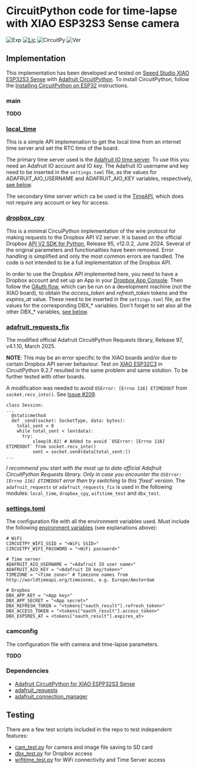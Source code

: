 # CircuitPython code for time-lapse with XIAO ESP32S3 Sense camera

![Exp](https://img.shields.io/badge/Dev-Experimental-orange.svg)
[![Lic](https://img.shields.io/badge/License-MIT-green)](https://mit-license.org)
![CircuitPy](https://img.shields.io/badge/CircuitPython-9.2.6+-green)
![Ver](https://img.shields.io/badge/Version-0.1-blue)


## Implementation

This implementation has been developed and tested on [Seeed Studio XIAO ESP32S3 Sense](https://wiki.seeedstudio.com/xiao_esp32s3_getting_started/)
with [Adafruit CircuitPython](https://circuitpython.org/board/seeed_xiao_esp32s3_sense/). 
To install CircuitPython, follow the [Installing CircuitPython on ESP32](https://learn.adafruit.com/circuitpython-with-esp32-quick-start/installing-circuitpython) instructions.

### main

**TODO**


### [local_time](./local_time.py)

This is a simple API implemenation to get the local time from an internet time server and set the RTC time of the board. 

The primary time server used is the [Adafruit IO time server](https://learn.adafruit.com/shadow-box-internet-clock-with-neopixel-visualization/getting-the-date-time). 
To use this you need an Adafruit IO account and IO key. The Adafruit IO username and key need to be inserted in the `settings.toml` file, as the values for ADAFRUIT_AIO_USERNAME and ADAFRUIT_AIO_KEY variables, respectively, [see below](#settingstoml-the-configuration-file-with-all-the-environment-variables-used).

The secondary time server which ca be used is the [TimeAPI](https://www.timeapi.io/), which does not require any account or key for access.

### [dropbox_cpy](./dropbox_cpy.py)

This is a minimal CircuiPython implementation of the wire protocol for making requests to the Dropbox API V2 server.
It is based on the official Dropbox [API V2 SDK for Python](https://github.com/dropbox/dropbox-sdk-python/tree/main), Release 95, v12.0.2, June 2024.
Several of the original parameters and functionalities have been removed.
Error handling is simplified and only the most common errors are handled.
The code is not intended to be a full implementation of the Dropbox API.

In order to use the Dropbox API implemented here, you need to have a Dropbox account and set up an App in your [Dropbox App Console](https://www.dropbox.com/developers/reference/getting-started). 
Then follow the [OAuth flow](https://github.com/dropbox/dropbox-sdk-python/blob/main/example/oauth/commandline-oauth-scopes.py), which can be run on a development machine (not the XIAO board), to obtain the _access_token_ and _refresh_token_ tokens and the _expires_at_ value. 
These need to be inserted in the `settings.toml` file, as the values for the corresponding DBX_* variables.
Don't forget to set also all the other DBX_* variables, [see below](#settingstoml-the-configuration-file-with-all-the-environment-variables-used).

### [adafruit_requests_fix](./adafruit_requests_fix.py)

The modified official Adafruit CircuitPython Requests library, Release 97, v4.1.10, March 2025.

**NOTE**: This may be an error specific to the XIAO boards and/or due to certain Dropbox API server behaviour. Test on [XIAO ESP32C3](https://circuitpython.org/board/seeed_xiao_esp32c3/) in CircuitPython 9.2.7 resulted in the same problem and same solution.
To be further tested with other boards.

A modification was needed to avoid `OSError: [Errno 116] ETIMEDOUT` from `socket.recv_into()`.
See [Issue #209](https://github.com/adafruit/Adafruit_CircuitPython_Requests/issues/209). 
```
class Session:
...
  @staticmethod
  def _send(socket: SocketType, data: bytes):
    total_sent = 0
    while total_sent < len(data):
      try:
          sleep(0.02) # Added to avoid `OSError: [Errno 116] ETIMEDOUT` from socket.recv_into()
          sent = socket.send(data[total_sent:])
... 
```

*I recommend you start with the most up to date official Adafruit CircuitPython Requests library.
Only in case you encounter the `OSError: [Errno 116] ETIMEDOUT` error then try switching to this 'fixed' version.*
The `adafruit_requests` or `adafruit_requests_fix` is used in the following modules: `local_time`, `dropbox_cpy`, `wifitime_test` and `dbx_test`.


### [settings.toml](./settings.toml)

The configuration file with all the environment variables used.
Must include the following [environment variables](https://docs.circuitpython.org/en/latest/docs/environment.html) (see explanations above):
```
# WiFi
CIRCUITPY_WIFI_SSID = "<WiFi SSID>"
CIRCUITPY_WIFI_PASSWORD = "<WiFi password>"

# Time server
ADAFRUIT_AIO_USERNAME = "<Adafruit IO user name>"
ADAFRUIT_AIO_KEY = "<Adafruit IO key/token>"
TIMEZONE = "<Time zone>" # Timezone names from http://worldtimeapi.org/timezones, e.g. Europe/Amsterdam

# Dropbox
DBX_APP_KEY = "<App key>"
DBX_APP_SECRET = "<App secret>"
DBX_REFRESH_TOKEN = "<tokens["oauth_result"].refresh_token>"
DBX_ACCESS_TOKEN = "<tokens["oauth_result"].access_token>"
DBX_EXPIRES_AT = <tokens["oauth_result"].expires_at>
```

### camconfig

The configuration file with camera and time-lapse parameters.

**TODO**


### Dependencies

* [Adafruit CircuitPython for XIAO ESPP32S3 Sense](https://circuitpython.org/board/seeed_xiao_esp32s3_sense/)
* [adafruit_requests](https://docs.circuitpython.org/projects/requests/en/latest/api.html)
* [adafruit_connection_manager](https://docs.circuitpython.org/projects/connectionmanager/en/latest/api.html)


## Testing

There are a few test scripts included in the repo to test independent features: 
  * [cam_test.py](./cam_test.py) for camera and image file saving to SD card
  * [dbx_test.py](./dbx_test.py) for Dropbox access
  * [wifitime_test.py](./wifitime_test.py) for WiFi connectivity and Time Server access
